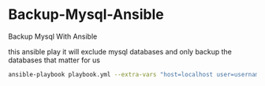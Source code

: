 # Backup-Mysql-Ansible
Backup Mysql With Ansible

this ansible play it will exclude mysql databases and only backup the databases that matter for us 
```bash
ansible-playbook playbook.yml --extra-vars "host=localhost user=username pass=password db_host=127.0.0.1 dump_dir=~/backup"
```
